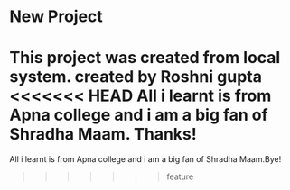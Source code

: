# New Project 

This project was created from local system.
created by Roshni gupta
<<<<<<< HEAD
All i learnt is from Apna college and i am a big fan of Shradha Maam. Thanks!
=======
All i learnt is from Apna college and i am a big fan of Shradha Maam.Bye!
>>>>>>> feature
